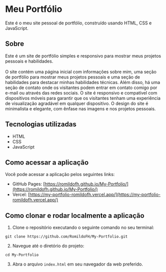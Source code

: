 # Meu Portfólio

Este é o meu site pessoal de portfólio, construído usando HTML, CSS e JavaScript.

## Sobre

Este é um site de portfólio simples e responsivo para mostrar meus projetos pessoais e habilidades.
<br></br>
O site contém uma página inicial com informações sobre mim, uma seção de portfólio para mostrar meus projetos pessoais e uma seção de habilidades para destacar minhas habilidades técnicas. Além disso, há uma seção de contato onde os visitantes podem entrar em contato comigo por e-mail ou através das redes sociais. O site é responsivo e compatível com dispositivos móveis para garantir que os visitantes tenham uma experiência de visualização agradável em qualquer dispositivo. O design do site é minimalista e elegante, com ênfase nas imagens e nos projetos pessoais.

## Tecnologias utilizadas

- HTML
- CSS
- JavaScript

## Como acessar a aplicação

Você pode acessar a aplicação pelos seguintes links:
- GitHub Pages: [https://romildofh.github.io/My-Portfolio/](https://romildofh.github.io/My-Portfolio/)
- Vercel: [https://my-portfolio-romildofh.vercel.app/](https://my-portfolio-romildofh.vercel.app/)

## Como clonar e rodar localmente a aplicação

1. Clone o repositório executando o seguinte comando no seu terminal:
```
git clone https://github.com/RomildoFH/My-Portfolio.git
```

2. Navegue até o diretório do projeto:
```
cd My-Portfolio
```

3. Abra o arquivo `index.html` em seu navegador da web preferido.
